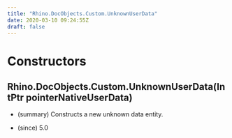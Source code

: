 ```yaml
---
title: "Rhino.DocObjects.Custom.UnknownUserData"
date: 2020-03-10 09:24:55Z
draft: false
---
```


# Constructors
## Rhino.DocObjects.Custom.UnknownUserData(IntPtr pointerNativeUserData)
- (summary) 
     Constructs a new unknown data entity.
     
- (since) 5.0
